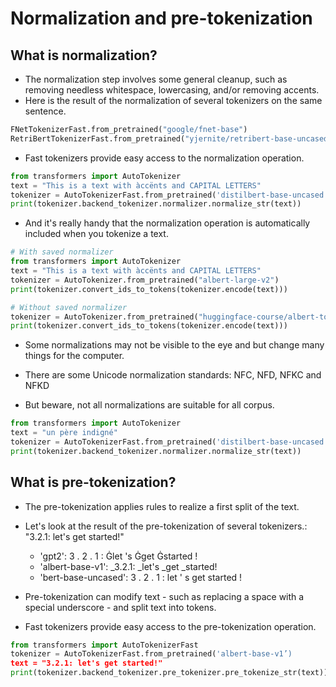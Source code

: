 # Normalization and pre-tokenization

## What is normalization?

- The normalization step involves some general cleanup, such as removing needless whitespace, lowercasing, and/or removing accents.
- Here is the result of the normalization of several tokenizers on the same sentence.

``` py
FNetTokenizerFast.from_pretrained("google/fnet-base")
RetriBertTokenizerFast.from_pretrained("yjernite/retribert-base-uncased") # and so on
```

- Fast tokenizers provide easy access to the normalization operation.

``` py
from transformers import AutoTokenizer
text = "This is a text with àccënts and CAPITAL LETTERS"
tokenizer = AutoTokenizerFast.from_pretrained('distilbert-base-uncased')
print(tokenizer.backend_tokenizer.normalizer.normalize_str(text))
```

- And it's really handy that the normalization operation is automatically included when you tokenize a text.

``` py
# With saved normalizer
from transformers import AutoTokenizer
text = "This is a text with àccënts and CAPITAL LETTERS"
tokenizer = AutoTokenizer.from_pretrained("albert-large-v2")
print(tokenizer.convert_ids_to_tokens(tokenizer.encode(text)))
```

``` py
# Without saved normalizer
tokenizer = AutoTokenizer.from_pretrained("huggingface-course/albert-tokenizer-without-normalizer")
print(tokenizer.convert_ids_to_tokens(tokenizer.encode(text)))
```

- Some normalizations may not be visible to the eye and but change many things for the computer.
- There are some Unicode normalization standards: NFC, NFD, NFKC and NFKD

- But beware, not all normalizations are suitable for all corpus.

``` py
from transformers import AutoTokenizer
text = "un père indigné"
tokenizer = AutoTokenizerFast.from_pretrained('distilbert-base-uncased')
print(tokenizer.backend_tokenizer.normalizer.normalize_str(text))
```

## What is pre-tokenization?

- The pre-tokenization applies rules to realize a first split of the text.
- Let's look at the result of the pre-tokenization of several tokenizers.: "3.2.1: let's get started!"
    - 'gpt2':               3 . 2 . 1 : Ġlet 's Ġget Ġstarted !
    - 'albert-base-v1':     _3.2.1: _let's _get _started!
    - 'bert-base-uncased':  3 . 2 . 1 : let ' s get started !
- Pre-tokenization can modify text - such as replacing a space with a special underscore - and split text into tokens.

- Fast tokenizers provide easy access to the pre-tokenization operation.

``` py
from transformers import AutoTokenizerFast
tokenizer = AutoTokenizerFast.from_pretrained('albert-base-v1’)
text = "3.2.1: let's get started!"
print(tokenizer.backend_tokenizer.pre_tokenizer.pre_tokenize_str(text))
```


